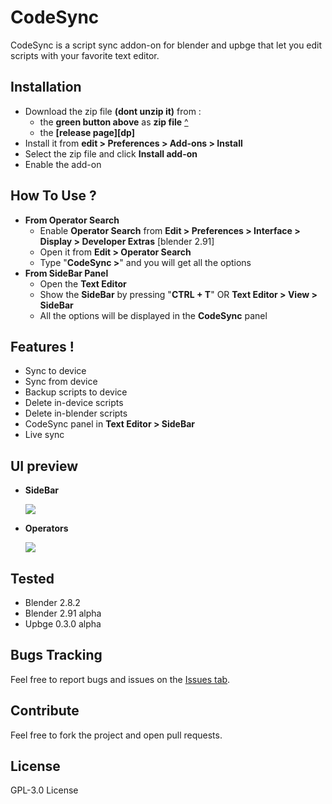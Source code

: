 # CodeSync

CodeSync is a script sync addon-on for blender and upbge that let you edit scripts with your favorite text editor.
 
 
## Installation 

  -  Download the zip file **(dont unzip it)** from :
     - the **green button above** as **zip file** [^][zip]
     - the **[release page][dp]** 
  -  Install it from **edit > Preferences > Add-ons > Install** 
  -  Select the zip file and click **Install add-on**
  -  Enable the add-on


## How To Use ?
  - **From Operator Search**
    - Enable **Operator Search** from **Edit > Preferences > Interface > Display > Developer Extras** [blender 2.91]
     - Open it from **Edit > Operator Search** 
     - Type "**CodeSync >**" and you will get all the options
  - **From SideBar Panel**
     - Open the **Text Editor**
     - Show the **SideBar** by pressing "**CTRL + T**" OR **Text Editor > View > SideBar**
     - All the options will be displayed in the **CodeSync** panel 


## Features !
  - Sync to device
  - Sync from device
  - Backup scripts to device
  - Delete in-device scripts
  - Delete in-blender scripts
  - CodeSync panel in **Text Editor > SideBar**
  - Live sync


## UI preview
  - **SideBar**

    ![](https://cdn.discordapp.com/attachments/749917055486132254/750267470778204180/unknown.png)

  - **Operators**

    ![](https://cdn.discordapp.com/attachments/749917055486132254/750268074661511260/unknown.png) 


Tested
----

  - Blender 2.8.2
  - Blender 2.91 alpha
  - Upbge 0.3.0 alpha


Bugs Tracking
----

Feel free to report bugs and issues on the [Issues tab][issues].

Contribute
----

Feel free to fork the project and open pull requests.

License
----

GPL-3.0 License

[zip]: <https://github.com/rynpix/codesync/archive/master.zip>
[releases]: <https://github.com/rynpix/codesync/releases>
[issues]: <https://github.com/rynpix/codesync/issues>
